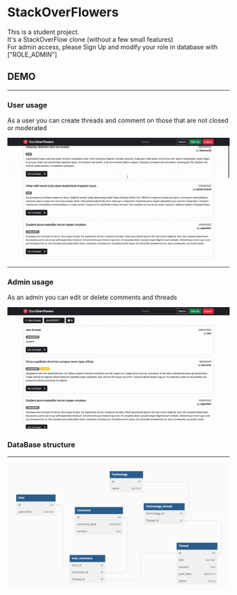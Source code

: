 
# StackOverFlowers

This is a student project. <br />
It's a StackOverFlow clone (without a few small features) <br />
For admin access, please Sign Up and modify your role in database with ["ROLE_ADMIN"]

## DEMO
<hr>

### User usage

As a user you can create threads and comment on those that are not closed or moderated

![Alt text](user-usage.gif "Optional title")
<hr>

### Admin usage

As an admin you can edit or delete comments and threads

![Alt text](admin-usage.gif "Optional title")

### DataBase structure
<hr>

![Alt text](bdd_stackoverflowers.png "Optional title")
